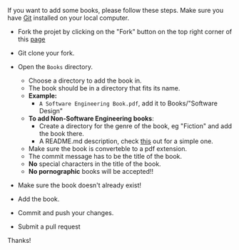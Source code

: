 If you want to add some books, please follow these steps. Make sure you have [Git](https://git-scm.com/) installed on your local computer.

- Fork the projet by clicking on the "Fork" button on the top right corner of this [page](https://github.com/Tafara-N/Library/)
- Git clone your fork.
- Open the `Books` directory.
    - Choose a directory to add the book in.
    - The book should be in a directory that fits its name.
    - **Example:**
        - `A Software Engineering Book.pdf`, add it to Books/"Software Design"
    - **To add Non-Software Engineering books**:
        - Create a directory for the genre of the book, eg "Fiction" and add the book there.
        - A README.md description, check [this](Books/Vim/README.md) out for a simple one.
    - Make sure the book is converteble to a pdf extension.
    - The commit message has to be the title of the book.
    - **No** special characters in the title of the book.
    - **No pornographic** books will be accepted!!

- Make sure the book doesn't already exist!
- Add the book.
- Commit and push your changes.
- Submit a pull request

Thanks!
